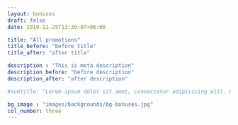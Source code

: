 ```yaml
---
layout: bonuses
draft: false
date: 2019-11-25T13:39:07+06:00

title: "All promotions"
title_before: "before title"
title_after: "after title"

description : "This is meta description"
description_before: "before description"
description_after: "after description"

#subtitle: "Lorem ipsum dolor sit amet, consectetur adipisicing elit. Quibusdam, tempora?"

bg_image : "images/backgrounds/bg-bonuses.jpg"
col_number: three
---
```


